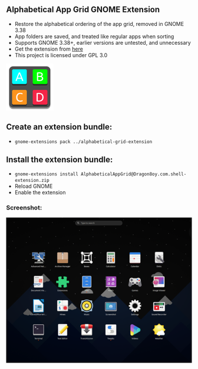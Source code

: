 ## Alphabetical App Grid GNOME Extension
  - Restore the alphabetical ordering of the app grid, removed in GNOME 3.38
  - App folders are saved, and treated like regular apps when sorting
  - Supports GNOME 3.38+, earlier versions are untested, and unnecessary
  - Get the extension from [here](https://extensions.gnome.org/extension/XXXX/alphabetical-app-grid/)
  - This project is licensed under GPL 3.0

![Extension](docs/icon.png)
## Create an extension bundle:
  - `gnome-extensions pack ../alphabetical-grid-extension`

## Install the extension bundle:
 - `gnome-extensions install AlphabeticalAppGrid@Dragon8oy.com.shell-extension.zip`
 - Reload GNOME
 - Enable the extension

### Screenshot:
![Extension](docs/screenshot.png)
